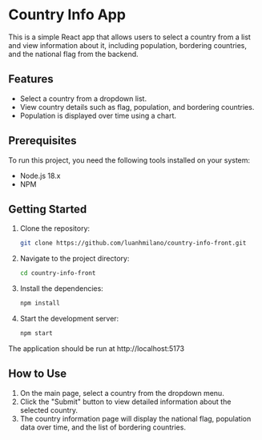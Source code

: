 # Country Info App

This is a simple React app that allows users to select a country from a list and view information about it, including population, bordering countries, and the national flag from the backend.


## Features
- Select a country from a dropdown list.
- View country details such as flag, population, and bordering countries.
- Population is displayed over time using a chart.

## Prerequisites
To run this project, you need the following tools installed on your system:
- Node.js 18.x
- NPM

## Getting Started

1. Clone the repository:

   ```bash
   git clone https://github.com/luanhmilano/country-info-front.git
2. Navigate to the project directory:

   ```bash
   cd country-info-front
3. Install the dependencies:

   ```bash
   npm install
4. Start the development server:

   ```bash
   npm start
The application should be run at http://localhost:5173
## How to Use
1. On the main page, select a country from the dropdown menu.
2. Click the "Submit" button to view detailed information about the selected country.
3. The country information page will display the national flag, population data over time, and the list of bordering countries.
